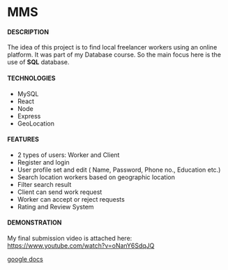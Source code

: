 # MMS
#### DESCRIPTION
The idea of this project is to find local freelancer workers using an online platform. It was part of my Database course. So the main focus here is the use of __SQL__ database.
#### TECHNOLOGIES
- MySQL
- React
- Node
- Express
- GeoLocation
#### FEATURES
- 2 types of users: Worker and Client
- Register and login
- User profile set and edit ( Name, Password, Phone no., Education etc.)
- Search location workers based on geographic location
- Filter search result
- Client can send work request
- Worker can accept or reject requests
- Rating and Review System

#### DEMONSTRATION
My final submission video is attached here: https://www.youtube.com/watch?v=oNanY6SdqJQ



<a href="https://docs.google.com/document/d/1L73B_FTM0_hO6uaxNzzwqd2u9qm6KS1d9j1KXLWFLL8/edit?usp=sharing">google docs</a>
